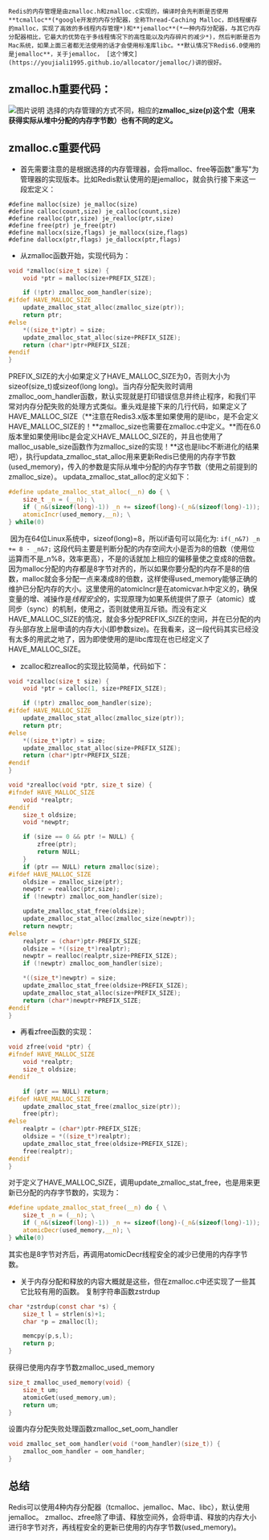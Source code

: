     Redis的内存管理是由zmalloc.h和zmalloc.c实现的，编译时会先判断是否使用**tcmalloc**(*google开发的内存分配器，全称Thread-Caching Malloc，即线程缓存的malloc，实现了高效的多线程内存管理*)和**jemalloc**(*一种内存分配器，与其它内存分配器相比，它最大的优势在于多线程情况下的高性能以及内存碎片的减少*)，然后判断是否为Mac系统，如果上面三者都无法使用的话才会使用标准库libc。**默认情况下Redis6.0使用的是jemalloc**，关于jemalloc， [这个博文](https://youjiali1995.github.io/allocator/jemalloc/)讲的很好。 
## zmalloc.h重要代码：
![图片说明](https://uploadfiles.nowcoder.com/images/20200826/570466532_1598443190596_801434B5F4ACD2407942044548A064EC "图片标题") 
选择的内存管理的方式不同，相应的**zmalloc_size(p)这个宏（用来获得实际从堆中分配的内存字节数）也有不同的定义。**

## zmalloc.c重要代码

 * 首先需要注意的是根据选择的内存管理器，会将malloc、free等函数"重写"为管理器的实现版本。比如Redis默认使用的是jemalloc，就会执行接下来这一段宏定义：
```
#define malloc(size) je_malloc(size)
#define calloc(count,size) je_calloc(count,size)
#define realloc(ptr,size) je_realloc(ptr,size)
#define free(ptr) je_free(ptr)
#define mallocx(size,flags) je_mallocx(size,flags)
#define dallocx(ptr,flags) je_dallocx(ptr,flags)
```
 * 从zmalloc函数开始，实现代码为：
```c
void *zmalloc(size_t size) {
    void *ptr = malloc(size+PREFIX_SIZE);

    if (!ptr) zmalloc_oom_handler(size);
#ifdef HAVE_MALLOC_SIZE
    update_zmalloc_stat_alloc(zmalloc_size(ptr));
    return ptr;
#else
    *((size_t*)ptr) = size;
    update_zmalloc_stat_alloc(size+PREFIX_SIZE);
    return (char*)ptr+PREFIX_SIZE;
#endif
}
```
​	PREFIX_SIZE的大小如果定义了HAVE_MALLOC_SIZE为0，否则大小为sizeof(size_t)或sizeof(long long)。当内存分配失败时调用zmalloc_oom_handler函数，默认实现就是打印错误信息并终止程序，和我们平常对内存分配失败的处理方式类似。
​	重头戏是接下来的几行代码，如果定义了HAVE_MALLOC_SIZE（**注意在Redis3.x版本里如果使用的是libc，是不会定义HAVE_MALLOC_SIZE的！**zmalloc_size也需要在zmalloc.c中定义。**而在6.0版本里如果使用libc是会定义HAVE_MALLOC_SIZE的，并且也使用了malloc_usable_size函数作为zmalloc_size的实现！**这也是libc不断进化的结果吧），执行updata_zmalloc_stat_alloc用来更新Redis已使用的内存字节数(used_memory)，传入的参数是实际从堆中分配的内存字节数（使用之前提到的zmalloc_size）。
updata_zmalloc_stat_alloc的定义如下：

```c
#define update_zmalloc_stat_alloc(__n) do { \
    size_t _n = (__n); \
    if (_n&(sizeof(long)-1)) _n += sizeof(long)-(_n&(sizeof(long)-1)); \
    atomicIncr(used_memory,__n); \
} while(0)
```
​	因为在64位Linux系统中，sizeof(long)=8，所以if语句可以简化为: `if(_n&7) _n += 8 - _n&7;`
这段代码主要是判断分配的内存空间大小是否为8的倍数（使用位运算而不是_n%8，效率更高），不是的话就加上相应的偏移量使之变成8的倍数。因为malloc分配的内存都是8字节对齐的，所以如果你要分配的内存不是8的倍数，malloc就会多分配一点来凑成8的倍数，这样使得used_memory能够正确的维护已分配内存的大小。这里使用的atomicIncr是在atomicvar.h中定义的，确保变量的增、减操作是*线程安全*的，实现原理为如果系统提供了原子（atomic）或同步（sync）的机制，使用之，否则就使用互斥锁。
​	而没有定义HAVE_MALLOC_SIZE的情况，就会多分配PREFIX_SIZE的空间，并在已分配的内存头部存放上层申请的内存大小(即参数size)。在我看来，这一段代码其实已经没有太多的用武之地了，因为即使使用的是libc库现在也已经定义了HAVE_MALLOC_SIZE。

* zcalloc和zrealloc的实现比较简单，代码如下：

```c
void *zcalloc(size_t size) {
    void *ptr = calloc(1, size+PREFIX_SIZE);

    if (!ptr) zmalloc_oom_handler(size);
#ifdef HAVE_MALLOC_SIZE
    update_zmalloc_stat_alloc(zmalloc_size(ptr));
    return ptr;
#else
    *((size_t*)ptr) = size;
    update_zmalloc_stat_alloc(size+PREFIX_SIZE);
    return (char*)ptr+PREFIX_SIZE;
#endif
}
```
```c
void *zrealloc(void *ptr, size_t size) {
#ifndef HAVE_MALLOC_SIZE
    void *realptr;
#endif
    size_t oldsize;
    void *newptr;

    if (size == 0 && ptr != NULL) {
        zfree(ptr);
        return NULL;
    }
    if (ptr == NULL) return zmalloc(size);
#ifdef HAVE_MALLOC_SIZE
    oldsize = zmalloc_size(ptr);
    newptr = realloc(ptr,size);
    if (!newptr) zmalloc_oom_handler(size);

    update_zmalloc_stat_free(oldsize);
    update_zmalloc_stat_alloc(zmalloc_size(newptr));
    return newptr;
#else
    realptr = (char*)ptr-PREFIX_SIZE;
    oldsize = *((size_t*)realptr);
    newptr = realloc(realptr,size+PREFIX_SIZE);
    if (!newptr) zmalloc_oom_handler(size);

    *((size_t*)newptr) = size;
    update_zmalloc_stat_free(oldsize+PREFIX_SIZE);
    update_zmalloc_stat_alloc(size+PREFIX_SIZE);
    return (char*)newptr+PREFIX_SIZE;
#endif
}
```
 * 再看zfree函数的实现：
```c
void zfree(void *ptr) {
#ifndef HAVE_MALLOC_SIZE
    void *realptr;
    size_t oldsize;
#endif

    if (ptr == NULL) return;
#ifdef HAVE_MALLOC_SIZE
    update_zmalloc_stat_free(zmalloc_size(ptr));
    free(ptr);
#else
    realptr = (char*)ptr-PREFIX_SIZE;
    oldsize = *((size_t*)realptr);
    update_zmalloc_stat_free(oldsize+PREFIX_SIZE);
    free(realptr);
#endif
}
```
对于定义了HAVE_MALLOC_SIZE，调用update_zmalloc_stat_free，也是用来更新已分配的内存字节数的，实现为：
```c
#define update_zmalloc_stat_free(__n) do { \
    size_t _n = (__n); \
    if (_n&(sizeof(long)-1)) _n += sizeof(long)-(_n&(sizeof(long)-1)); \
    atomicDecr(used_memory,__n); \
} while(0)
```
其实也是8字节对齐后，再调用atomicDecr线程安全的减少已使用的内存字节数。
 * 关于内存分配和释放的内容大概就是这些，但在zmalloc.c中还实现了一些其它比较有用的函数。
 复制字符串函数zstrdup
```c
char *zstrdup(const char *s) {
    size_t l = strlen(s)+1;
    char *p = zmalloc(l);

    memcpy(p,s,l);
    return p;
}
```
 获得已使用内存字节数zmalloc_used_memory
```c
size_t zmalloc_used_memory(void) {
    size_t um;
    atomicGet(used_memory,um);
    return um;
}
```
设置内存分配失败处理函数zmalloc_set_oom_handler
```c
void zmalloc_set_oom_handler(void (*oom_handler)(size_t)) {
    zmalloc_oom_handler = oom_handler;
}
```

## 总结

Redis可以使用4种内存分配器（tcmalloc、jemalloc、Mac、libc），默认使用jemalloc。
zmalloc、zfree除了申请、释放空间外，会将申请、释放的内存大小进行8字节对齐，再线程安全的更新已使用的内存字节数(used_memory)。